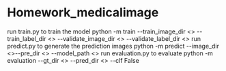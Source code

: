 # Homework_medicalimage
run train.py to train the model
python -m train --train_image_dir <> --train_label_dir <> --validate_image_dir <> --validate_label_dir <>
run predict.py to generate the prediction images
python -m predict --image_dir <>--pre_dir <> --model_path <>
run evaluation.py to evaluate
python -m evaluation --gt_dir <> --pred_dir <> --clf False
